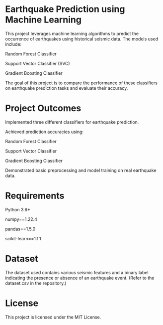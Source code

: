 # Earthquake Prediction using Machine Learning
This project leverages machine learning algorithms to predict the occurrence of earthquakes using historical seismic data. The models used include:

Random Forest Classifier

Support Vector Classifier (SVC)

Gradient Boosting Classifier

The goal of this project is to compare the performance of these classifiers on earthquake prediction tasks and evaluate their accuracy.

# Project Outcomes
Implemented three different classifiers for earthquake prediction.

Achieved prediction accuracies using:

Random Forest Classifier

Support Vector Classifier

Gradient Boosting Classifier

Demonstrated basic preprocessing and model training on real earthquake data.

# Requirements
Python 3.6+

numpy==1.22.4

pandas==1.5.0

scikit-learn==1.1.1

# Dataset
The dataset used contains various seismic features and a binary label indicating the presence or absence of an earthquake event. (Refer to the dataset.csv in the repository.)

# License
This project is licensed under the MIT License.
